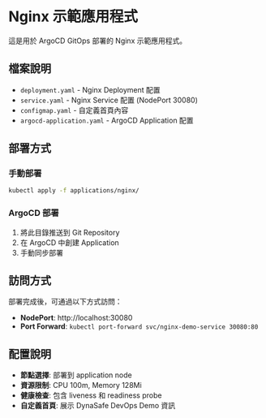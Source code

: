 # Nginx 示範應用程式

這是用於 ArgoCD GitOps 部署的 Nginx 示範應用程式。

## 檔案說明

- `deployment.yaml` - Nginx Deployment 配置
- `service.yaml` - Nginx Service 配置 (NodePort 30080)
- `configmap.yaml` - 自定義首頁內容
- `argocd-application.yaml` - ArgoCD Application 配置

## 部署方式

### 手動部署
```bash
kubectl apply -f applications/nginx/
```

### ArgoCD 部署
1. 將此目錄推送到 Git Repository
2. 在 ArgoCD 中創建 Application
3. 手動同步部署

## 訪問方式

部署完成後，可通過以下方式訪問：
- **NodePort**: http://localhost:30080
- **Port Forward**: `kubectl port-forward svc/nginx-demo-service 30080:80`

## 配置說明

- **節點選擇**: 部署到 application node
- **資源限制**: CPU 100m, Memory 128Mi
- **健康檢查**: 包含 liveness 和 readiness probe
- **自定義首頁**: 展示 DynaSafe DevOps Demo 資訊
